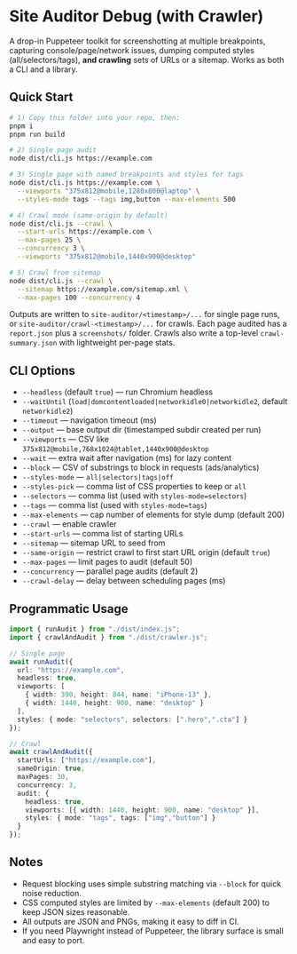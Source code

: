 # Site Auditor Debug (with Crawler)

A drop-in Puppeteer toolkit for screenshotting at multiple breakpoints, capturing console/page/network issues, dumping computed styles (all/selectors/tags), **and crawling** sets of URLs or a sitemap. Works as both a CLI and a library.

## Quick Start

```bash
# 1) Copy this folder into your repo, then:
pnpm i
pnpm run build

# 2) Single page audit
node dist/cli.js https://example.com

# 3) Single page with named breakpoints and styles for tags
node dist/cli.js https://example.com \
  --viewports "375x812@mobile,1280x800@laptop" \
  --styles-mode tags --tags img,button --max-elements 500

# 4) Crawl mode (same-origin by default)
node dist/cli.js --crawl \
  --start-urls https://example.com \
  --max-pages 25 \
  --concurrency 3 \
  --viewports "375x812@mobile,1440x900@desktop"

# 5) Crawl from sitemap
node dist/cli.js --crawl \
  --sitemap https://example.com/sitemap.xml \
  --max-pages 100 --concurrency 4
```

Outputs are written to `site-auditor/<timestamp>/...` for single page runs, or `site-auditor/crawl-<timestamp>/...` for crawls. Each page audited has a `report.json` plus a `screenshots/` folder. Crawls also write a top-level `crawl-summary.json` with lightweight per-page stats.

## CLI Options

- `--headless` (default `true`) — run Chromium headless
- `--waitUntil` (`load|domcontentloaded|networkidle0|networkidle2`, default `networkidle2`)
- `--timeout` — navigation timeout (ms)
- `--output` — base output dir (timestamped subdir created per run)
- `--viewports` — CSV like `375x812@mobile,768x1024@tablet,1440x900@desktop`
- `--wait` — extra wait after navigation (ms) for lazy content
- `--block` — CSV of substrings to block in requests (ads/analytics)
- `--styles-mode` — `all|selectors|tags|off`
- `--styles-pick` — comma list of CSS properties to keep or `all`
- `--selectors` — comma list (used with `styles-mode=selectors`)
- `--tags` — comma list (used with `styles-mode=tags`)
- `--max-elements` — cap number of elements for style dump (default 200)
- `--crawl` — enable crawler
- `--start-urls` — comma list of starting URLs
- `--sitemap` — sitemap URL to seed from
- `--same-origin` — restrict crawl to first start URL origin (default `true`)
- `--max-pages` — limit pages to audit (default 50)
- `--concurrency` — parallel page audits (default 2)
- `--crawl-delay` — delay between scheduling pages (ms)

## Programmatic Usage

```ts
import { runAudit } from "./dist/index.js";
import { crawlAndAudit } from "./dist/crawler.js";

// Single page
await runAudit({
  url: "https://example.com",
  headless: true,
  viewports: [
    { width: 390, height: 844, name: "iPhone-13" },
    { width: 1440, height: 900, name: "desktop" }
  ],
  styles: { mode: "selectors", selectors: [".hero",".cta"] }
});

// Crawl
await crawlAndAudit({
  startUrls: ["https://example.com"],
  sameOrigin: true,
  maxPages: 30,
  concurrency: 3,
  audit: {
    headless: true,
    viewports: [{ width: 1440, height: 900, name: "desktop" }],
    styles: { mode: "tags", tags: ["img","button"] }
  }
});
```

## Notes

- Request blocking uses simple substring matching via `--block` for quick noise reduction.
- CSS computed styles are limited by `--max-elements` (default 200) to keep JSON sizes reasonable.
- All outputs are JSON and PNGs, making it easy to diff in CI.
- If you need Playwright instead of Puppeteer, the library surface is small and easy to port.
